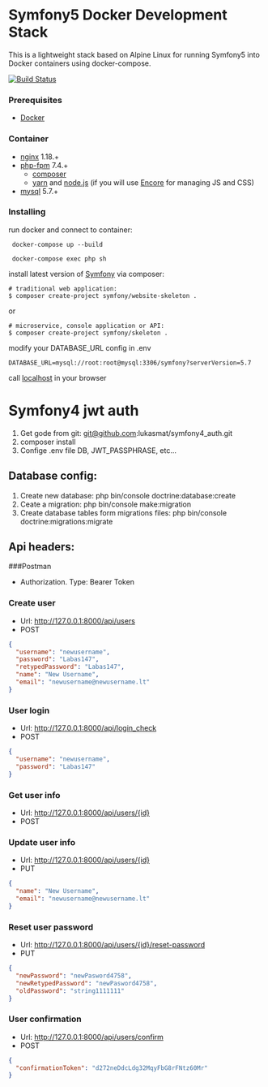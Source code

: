 # Symfony5 Docker Development Stack
This is a lightweight stack based on Alpine Linux for running Symfony5 into Docker containers using docker-compose. 

[![Build Status](https://travis-ci.org/coloso/symfony-docker.svg?branch=master)](https://travis-ci.org/coloso/symfony-docker)
### Prerequisites
* [Docker](https://www.docker.com/)

### Container
 - [nginx](https://pkgs.alpinelinux.org/packages?name=nginx&branch=v3.10) 1.18.+
 - [php-fpm](https://pkgs.alpinelinux.org/packages?name=php7&branch=v3.10) 7.4.+
    - [composer](https://getcomposer.org/) 
    - [yarn](https://yarnpkg.com/lang/en/) and [node.js](https://nodejs.org/en/) (if you will use [Encore](https://symfony.com/doc/current/frontend/encore/installation.html) for managing JS and CSS)
- [mysql](https://hub.docker.com/_/mysql/) 5.7.+

### Installing

run docker and connect to container:
```
 docker-compose up --build
```
```
 docker-compose exec php sh
```

install latest version of [Symfony](http://symfony.com/doc/current/setup.html) via composer:
```
# traditional web application: 
$ composer create-project symfony/website-skeleton .
```
or
```
# microservice, console application or API:
$ composer create-project symfony/skeleton .
```

modify your DATABASE_URL config in .env 
```
DATABASE_URL=mysql://root:root@mysql:3306/symfony?serverVersion=5.7
```

call [localhost](http://localhost/) in your browser
 
 # Symfony4 jwt auth
 
 1. Get gode from git: git@github.com:lukasmat/symfony4_auth.git
 2. composer install
 3. Confige .env file DB, JWT_PASSPHRASE, etc...
 
 ## Database config:
 1. Create new database: php bin/console doctrine:database:create
 2.  Ceate a migration: php bin/console make:migration
 3. Create database tables form migrations files: php bin/console doctrine:migrations:migrate
 
 ## Api headers:
 
 
 ###Postman
 - Authorization. Type: Bearer Token
 
 ### Create user
 - Url: http://127.0.0.1:8000/api/users
 - POST
 
 ```json
 {
   "username": "newusername",
   "password": "Labas147",
   "retypedPassword": "Labas147",
   "name": "New Username",
   "email": "newusername@newusername.lt"
 }
 ```
  ### User login
 - Url: http://127.0.0.1:8000/api/login_check
 - POST
 
 ```json
 {
   "username": "newusername",
   "password": "Labas147"
 }
 ```
 
 ### Get user info
 - Url: http://127.0.0.1:8000/api/users/{id}
 - POST
 
 ### Update user info
 - Url: http://127.0.0.1:8000/api/users/{id}
 - PUT
 
 ```json
 {
   "name": "New Username",
   "email": "newusername@newusername.lt"
 }
 ```
 
 ### Reset user password
 - Url: http://127.0.0.1:8000/api/users/{id}/reset-password
 - PUT
 
 ```json
 {
   "newPassword": "newPasword4758",
   "newRetypedPassword": "newPasword4758",
   "oldPassword": "string1111111"
 }
 ```
 ### User confirmation
 - Url: http://127.0.0.1:8000/api/users/confirm
 - POST
 
 ```json
 {
   "confirmationToken": "d272neDdcLdg32MqyFbG8rFNtz60Mr"
 }
 ```

